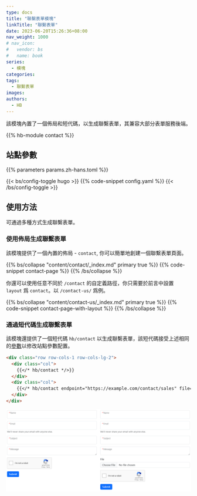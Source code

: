 ```yaml
---
type: docs
title: "聯繫表單模塊"
linkTitle: "聯繫表單"
date: 2023-06-20T15:26:36+08:00
nav_weight: 1000
# nav_icon:
#   vendor: bs
#   name: book
series:
  - 模塊
categories:
tags:
  - 聯繫表單
images:
authors:
  - HB
---
```


該模塊內置了一個佈局和短代碼，以生成聯繫表單，其兼容大部分表單服務後端。

<!--more-->

{{% hb-module contact %}}

## 站點參數

{{% parameters params.zh-hans.toml %}}

{{< bs/config-toggle hugo >}}
{{% code-snippet config.yaml %}}
{{< /bs/config-toggle >}}

## 使用方法

可通過多種方式生成聯繫表單。

### 使用佈局生成聯繫表單

該模塊提供了一個內置的佈局 - `contact`, 你可以簡單地創建一個聯繫表單頁面。

{{% bs/collapse "content/contact/_index.md" primary true %}}
{{% code-snippet contact-page %}}
{{% /bs/collapse %}}

你還可以使用任意不同於 `/contact` 的自定義路徑，你只需要於前言中設置 `layout` 爲 `contact`。以 `/contact-us/` 爲例。

{{% bs/collapse "content/contact-us/_index.md" primary true %}}
{{% code-snippet contact-page-with-layout %}}
{{% /bs/collapse %}}

### 通過短代碼生成聯繫表單

該模塊還提供了一個短代碼 `hb/contact` 以生成聯繫表單，該短代碼接受上述相同的[參數](#站點參數)以修改站點參數配置。

```markdown
<div class="row row-cols-1 row-cols-lg-2">
  <div class="col">
    {{</* hb/contact */>}}
  </div>
  <div class="col">
    {{</* hb/contact endpoint="https://example.com/contact/sales" file=true */>}}
  </div>
</div>
```

![聯繫表單短代碼例子](shortcode-example.png)

